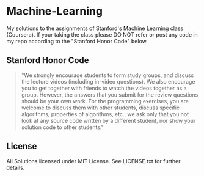 # Machine-Learning
My solutions to the assignments of Stanford's Machine Learning class (Coursera). If your taking the class please DO NOT refer or post any code in my repo according to the "Stanford Honor Code" below.

## Stanford Honor Code
> "We strongly encourage students to form study groups,  and discuss the lecture videos (including in-video questions). We also encourage you to get together with friends to watch the videos together as a group. However,  the answers that you submit for the review questions should be your own work. For the programming exercises,  you are welcome to discuss them with other students,  discuss specific algorithms,  properties of algorithms,  etc.; we ask only that you not look at any source code written by a different student,  nor show your solution code to other students."

## License

All Solutions licensed under MIT License. See LICENSE.txt for further details.
